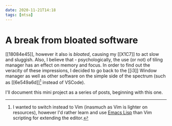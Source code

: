 ```yaml
---
date: 2020-11-21T14:18
tags: [mtsa]
---
```


# A break from bloated software

[[18084e45]], however it also is *bloated*, causing my [[X1C7]] to act slow and sluggish. Also, I believe that - psychologically, the use (or not) of tiling manager has an effect on memory and focus. In order to find out the veracity of these impressions, I decided to go back to the [[i3]] Window manager as well as other software on the simple side of the spectrum (such as [[6e549a6d]][^vim] instead of VSCode). 

I'll document this mini project as a series of posts, beginning with this one.

[^vim]: I wanted to switch instead to Vim (inasmuch as Vim is lighter on resources), however I'd rather learn and use [Emacs Lisp](https://www.gnu.org/software/emacs/manual/html_node/elisp/) than Vim scripting for extending the editor. 
